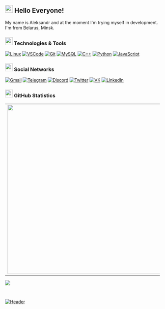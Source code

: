 ## <img src="https://github.com/asp1rant3/asp1rant3/blob/main/assets/yodasmile.gif" width="25px"> Hello Everyone! 

My name is Aleksandr and at the moment I'm trying myself in development. I'm from Belarus, Minsk.   

### <img src="https://github.com/asp1rant3/asp1rant3/blob/main/assets/cockroach.gif" width="25px"> Technologies & Tools

[![Linux](https://img.shields.io/badge/-Linux-1e1f26?style=for-the-badge&logo=Linux)](https://wikipedia.org/wiki/Linux)
[![VSCode](https://img.shields.io/badge/-VSCode-1e1f26?style=for-the-badge&logo=VisualStudioCode)](https://wikipedia.org/wiki/Visual_Studio_Code)
[![Git](https://img.shields.io/badge/-Git-1e1f26?style=for-the-badge&logo=Git)](https://wikipedia.org/wiki/Git)
[![MySQL](https://img.shields.io/badge/-MySQL-1e1f26?style=for-the-badge&logo=MySQL)](https://wikipedia.org/wiki/MySQL)
[![C++](https://img.shields.io/badge/-C++-1e1f26?style=for-the-badge&logo=C%2b%2b)](https://wikipedia.org/wiki/C%2B%2B)
[![Python](https://img.shields.io/badge/-Python-1e1f26?style=for-the-badge&logo=Python)](https://wikipedia.org/wiki/Python)
[![JavaScript](https://img.shields.io/badge/-JavaScript-1e1f26?style=for-the-badge&logo=JavaScript)](https://wikipedia.org/wiki/JavaScript)

### <img src="https://github.com/asp1rant3/asp1rant3/blob/main/assets/idk.gif" width="25px"> Social Networks

[![Gmail](https://img.shields.io/badge/-Gmail-1e1f26?style=for-the-badge&logo=Gmail)](https://mailhide.io/e/jUcMyHpo)
[![Telegram](https://img.shields.io/badge/-Telegram-1e1f26?style=for-the-badge&logo=Telegram)](https://t.me/asp1rant3)
[![Discord](https://img.shields.io/badge/-Discord-1e1f26?style=for-the-badge&logo=Discord)](https://discord.com/users/318032796088008706)
[![Twitter](https://img.shields.io/badge/-Twitter-1e1f26?style=for-the-badge&logo=Twitter)](https://twitter.com/asp1rant3)
[![VK](https://img.shields.io/badge/-VK-1e1f26?style=for-the-badge&logo=VK)](https://vk.com/asp1rant3)
[![LinkedIn](https://img.shields.io/badge/-LinkedIn-1e1f26?style=for-the-badge&logo=LinkedIn)](https://www.linkedin.com/in/asp1rant3/)

### <img src="https://github.com/asp1rant3/asp1rant3/blob/main/assets/PepeDisco.gif" width="25px"> GitHub Statistics
<p align="center">
  <table>
  <tr>
      <td><img width="550px" align="left" src="https://github-readme-stats.vercel.app/api?username=asp1rant3&hide_border=true&count_private=false&layout=compact&hide_title=true&show_icons=true&theme=dark&icon_color=5194f0&bg_color=0d1117" /></td>
      <td><img width="550px" src="https://github-readme-stats.vercel.app/api/top-langs/?username=asp1rant3&hide=html&layout=compact&hide_border=true&hide_title=false&theme=dark&icon_color=5194f0&bg_color=0d1117" /></td>
  </tr>   
</table>
<p>
  <img src="https://visitor-badge.glitch.me/badge?page_id=asp1rant3.visitor-badge&color=5194f0" />
</p>
</p>
<br />



[![Header](https://github.com/asp1rant3/asp1rant3/blob/main/assets/header.png)](https://github.com/asp1rant3)
